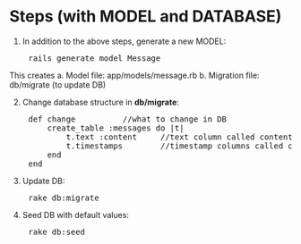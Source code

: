 # Steps (with MODEL and DATABASE)

1. In addition to the above steps, generate a new MODEL:
<pre>
	rails generate model Message
</pre>
This creates
a. Model file: app/models/message.rb
b. Migration file: db/migrate (to update DB)

2. Change database structure in <b>db/migrate</b>:
<pre>
	def change			//what to change in DB
		create_table :messages do |t|
			t.text :content		//text column called content
	      	t.timestamps		//timestamp columns called created_at and updated_at
		end
	end
</pre>

3. Update DB:
<pre>
	rake db:migrate
</pre>

4. Seed DB with default values:
<pre>
	rake db:seed
</pre>